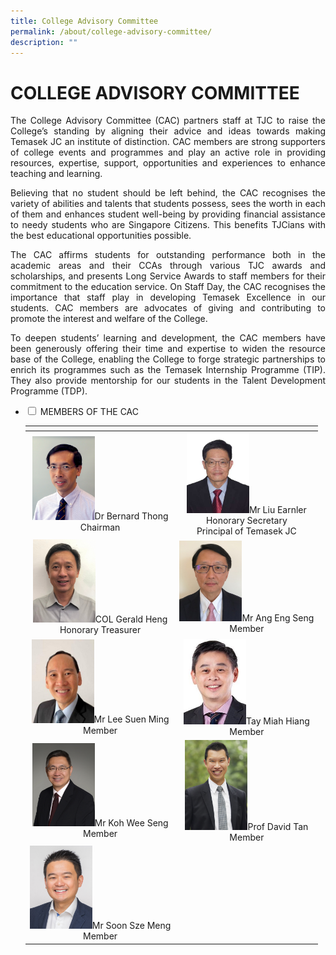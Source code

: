 ```yaml
---
title: College Advisory Committee
permalink: /about/college-advisory-committee/
description: ""
---
```

# COLLEGE ADVISORY COMMITTEE

<p style="text-align: justify;">The College Advisory Committee (CAC) partners staff at TJC to raise the College’s standing by aligning their advice and ideas towards making Temasek JC an institute of distinction. CAC members are strong supporters of college events and programmes and play an active role in providing resources, expertise, support, opportunities and experiences to enhance teaching and learning.</p>


<p style="text-align: justify;">Believing that no student should be left behind, the CAC recognises the variety of abilities and talents that students possess, sees the worth in each of them and enhances student well-being by providing financial assistance to needy students who are Singapore Citizens. This benefits TJCians with the best educational opportunities possible.</p>


<p style="text-align: justify;">The CAC affirms students for outstanding performance both in the academic areas and their CCAs through various TJC awards and scholarships, and presents Long Service Awards to staff members for their commitment to the education service. On Staff Day, the CAC recognises the importance that staff play in developing Temasek Excellence in our students. CAC members are advocates of giving and contributing to promote the interest and welfare of the College.</p>


<p style="text-align: justify;">To deepen students’ learning and development, the CAC members have been generously offering their time and expertise to widen the resource base of the College, enabling the College to forge strategic partnerships to enrich its programmes such as the Temasek Internship Programme (TIP). They also provide mentorship for our students in the Talent Development Programme (TDP).</p>




<ul class="jekyllcodex_accordion">
  <li>
    <input type="checkbox" id="accordion1">
    <label for="accordion1">MEMBERS OF THE CAC</label>
    <div>
<table>
<thead>
  <tr>
    <th></th>
    <th></th>
  </tr>
</thead>
<tbody>
  <tr>
    <td  style="text-align: center;"><img src="/images/About/College%20Advisory%20Committee/Bernard%20Thong.png" style="width:100px">Dr Bernard Thong<br>
Chairman</td>
    <td style="text-align: center;"><img src="/images/About/College%20Advisory%20Committee/Mr%20Liu%20Earnler%20Honorary%20Secretary%20Principal%20Temasek%20Junior%20College.jpg"  style="width:100px">Mr Liu Earnler<br> Honorary Secretary<br>Principal of Temasek JC</td>
  </tr>
  <tr>
    <td style="text-align: center;"><img src="/images/About/College%20Advisory%20Committee/Gerald%20Heng.png" style="width:100px">COL Gerald Heng<br> Honorary Treasurer</td>
    <td style="text-align: center;"><img src="/images/About/College%20Advisory%20Committee/Mr%20Ang%20Eng%20Seng%20Photo%20Member.jpg"  style="width:100px">Mr Ang Eng Seng<br>Member</td>
  </tr>
  <tr>
    <td style="text-align: center;"><img src="/images/About/College%20Advisory%20Committee/Mr%20Lee%20Suen%20Ming%20Photo%20Member.jpg"  style="width:100px">Mr Lee Suen Ming<br>Member</td>
    <td style="text-align: center;"><img src="/images/About/College%20Advisory%20Committee/Tay%20Miah%20Hiang%20Photo%20Member.jpg"  style="width:100px">Tay Miah Hiang<br>Member</td>
  </tr>
  <tr>
    <td style="text-align: center;"><img src="/images/About/College%20Advisory%20Committee/Koh%20Wee%20Seng.png" style="width:100px">Mr Koh Wee Seng<br>Member</td>
    <td style="text-align: center;"><img src="/images/About/College%20Advisory%20Committee/Prof%20David%20Tan%20Photo%20Member.jpg" style="width:100px">Prof David Tan<br>Member</td>
  </tr>
  <tr>
    <td style="text-align: center;"><img src="/images/About/College%20Advisory%20Committee/Sze%20Meng.png" style="width:100px">Mr Soon Sze Meng<br>Member</td>
    <td style="text-align: center;"></td>
  </tr>
</tbody>
</table>
    </div>
	</li> 
	</ul>